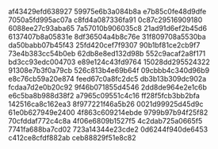 af43429efd638927
59975e6b3a084b8a
e7b85c0fe48d9dfe
7050a5fd995ac07a
c8fd4a087336fa91
0c87c29516909180
6088ee27c93aba65
7a57010b906035c8
21ad91d6ef2b45d6
6137407b8a05831e
8df36504a4b8c76e
31f809708a5530ba
da50babb07b45f43
25fd420cef7f9307
90b1bf81ce2cb9f7
73e4b383cc54b0eb
62db8e8ed132d98b
552c9acaf2a8f171
bd3cc93edc004703
e89e124c43fd9764
15028dd295524322
91308e7b3f0a79cb
526c813b4e69b64f
09cbbb4c340d96b9
e8c76cb59a20e874
feed67c0a8fc2dc5
db3b13b309dc902a
fcdaa7d2e0b20c92
9f46b071855d4546
2dd8de964e2e1c6b
e6c5ba8b988d38f2
a7965c09551c4c16
ff28f5fcb3bb2bfa
142516ca8c162ea3
8f977221f46a5b26
0021d99925d45d9c
61e0b627949e2400
4f863c609214ebde
9799b97b94f25f82
70cfddaf772c4c8a
4f06e6809b1527f5
4c2dab725a0665f5
7741fa688ba7cd02
723a14344e23cde2
0d6244f940de6453
c412ce8cfdf882ab
ceb88829f51e8c82

